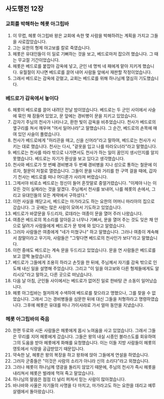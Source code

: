 ## 사도행전 12장

### 교회를 박해하는 헤롯 아그립바
1. 이 무렵, 헤롯 아그립바 왕은 교회에 속한 몇 사람을 박해하려는 계획을 가지고 그들을 사로잡았습니다.
2. 그는 요한의 형제 야고보를 칼로 죽였습니다.
3. 헤롯은 유대인들이 이 일로 기뻐하는 것을 보고, 베드로마저 잡으려 했습니다. 그 때는 무교절 기간이었습니다.
4. 헤롯은 베드로를 붙잡아 감옥에 넣고, 군인 네 명씩 네 패에게 맡아 지키게 했습니다. 유월절이 지나면 베드로를 끌어 내어 사람들 앞에서 재판할 작정이었습니다.
5. 그래서 베드로는 감옥에 갇혔고, 교회는 베드로를 위해 하나님께 열심히 기도했습니다.
### 베드로가 감옥에서 놓이다
6. 헤롯이 베드로를 끌어 내려던 전날 밤이었습니다. 베드로는 두 군인 사이에서 사슬에 묶인 채 잠들어 있었고, 문 앞에는 경비병이 문을 지키고 있었습니다.
7. 갑자기 주님의 천사가 나타나고, 환한 빛이 감옥을 비추었습니다. 천사가 베드로의 옆구리를 쳐서 깨우며 "어서 일어나라"고 말했습니다. 그 순간, 베드로의 손목에 매여 있던 사슬이 풀렸습니다.
8. 천사가 베드로에게 "허리끈을 매고, 신을 신어라"라고 말하여, 베드로는 천사가 시키는 대로 했습니다. 천사는 다시, "겉옷을 입고 나를 따라오너라"라고 말했습니다.
9. 베드로는 천사를 따라 밖으로 나가면서도 천사가 하는 일이 꿈인지 생시인지를 알지 못했습니다. 베드로는 자기가 환상을 보고 있다고 생각했습니다.
10. 천사와 베드로가 첫 번째 경비병과 두 번째 경비병을 지나 성으로 통하는 철문에 이르자, 철문이 저절로 열렸습니다. 그들이 문을 나와 거리를 한 구역 걸을 때에, 갑자기 천사는 베드로를 떠나 어디론가 사라져 버렸습니다.
11. 그제서야 비로소 베드로는 정신이 들어 혼잣말로 중얼거렸습니다. "이제야 나는 이 모든 것이 실제라는 것을 알겠다. 주님께서 천사를 보내어, 나를 헤롯의 손에서, 그리고 유대인들의 모든 계략에서 구하셨다."
12. 이런 사실을 깨닫고서, 베드로는 마가라고도 하는 요한의 어머니 마리아의 집으로 갔습니다. 그 곳에는 많은 사람이 모여서 기도하고 있었습니다.
13. 베드로가 바깥문을 두드리자, 로데라는 여종이 문을 열어 주러 나왔습니다.
14. 여종은 베드로의 목소리를 알아듣고 너무나 기뻐서, 문을 열어 주는 것도 잊은 채 안으로 달려가 사람들에게 베드로가 문 밖에 와 있다고 알렸습니다.
15. 그러자 사람들은 여종에게 "네가 미쳤구나" 하고 말했습니다. 그러나 여종이 계속해서 참말이라고 우기자, 사람들은 "그렇다면 베드로의 천사인가 보다"라고 말했습니다.
16. 이런 중에도 베드로는 계속 문을 두드리고 있었습니다. 문을 연 사람들은 베드로를 보고 깜짝 놀랐습니다.
17. 베드로가 그들에게 조용히 하라고 손짓을 한 뒤에, 주님께서 자기를 감옥 밖으로 인도해 내신 일을 설명해 주었습니다. 그리고 "이 일을 야고보와 다른 형제들에게도 알리시오"라고 말하고, 다른 곳으로 떠났습니다.
18. 다음 날 아침, 군인들 사이에서는 베드로가 없어진 일로 한바탕 큰 소동이 일어났습니다.
19. 헤롯 아그립바는 철저하게 수색하여 베드로를 찾으라고 명했으나, 그를 찾을 수 없었습니다. 그래서 그는 경비병들을 심문한 뒤에 대신 그들을 처형하라고 명령하였습니다. 그후에 헤롯은 유대를 떠나 가이사랴로 가서 얼마 동안을 지냈습니다.
### 헤롯 아그립바의 죽음
20. 한편 두로와 시돈 사람들은 헤롯에게 몹시 노여움을 사고 있었습니다. 그래서 그들은 무리를 지어 헤롯에게 갔습니다. 그들은 왕의 내실 시종인 블라스도를 회유하여 그의 도움을 받아 헤롯에게 화해를 요청했습니다. 이는 이들 지방 사람들이 헤롯의 영토에서 식량을 공급받았기 때문입니다.
21. 약속한 날, 헤롯은 왕의 복장을 하고 왕좌에 앉아 그들에게 연설을 하였습니다.
22. 그러자 군중들은 "이것은 사람의 소리가 아니라 신의 소리다"라고 외쳤습니다.
23. 그러나 헤롯이 하나님께 영광을 돌리지 않았기 때문에, 주님의 천사가 즉시 헤롯을 내리쳐서 헤롯은 벌레에 먹혀 죽고 말았습니다.
24. 하나님의 말씀은 점점 더 널리 퍼져서 믿는 사람이 많아졌습니다.
25. 바나바와 사울은 자기들의 사명을 다 마치고, 마가라고도 하는 요한을 데리고 예루살렘에서 돌아왔습니다.